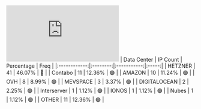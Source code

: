 ![Diagramm](https://github.com/obajay/StateSync-snapshots/blob/main/Projects/Source/1/README.md)
| Data Center | IP Count | Percentage | Freq |
|:------------:|:--------:|:-----------:|:-----:|
| HETZNER | 41 | 46.07% | 🔴 |
| Contabo | 11 | 12.36% | 🟢 |
| AMAZON | 10 | 11.24% | 🟢 |
| OVH | 8 | 8.99% | 🟢 |
| MEVSPACE | 3 | 3.37% | 🟢 |
| DIGITALOCEAN | 2 | 2.25% | 🟢 |
| Interserver | 1 | 1.12% | 🟢 |
| IONOS | 1 | 1.12% | 🟢 |
| Nubes | 1 | 1.12% | 🟢 |
| OTHER | 11 | 12.36% | 🟢 |